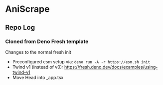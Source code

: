 # AniScrape

## Repo Log 

### Cloned from Deno Fresh template 

Changes to the normal fresh init

- Preconfigured esm setup via: `deno run -A -r https://esm.sh init`
- Twind v1 (instead of v0): https://fresh.deno.dev/docs/examples/using-twind-v1
- Move Head into \_app.tsx
